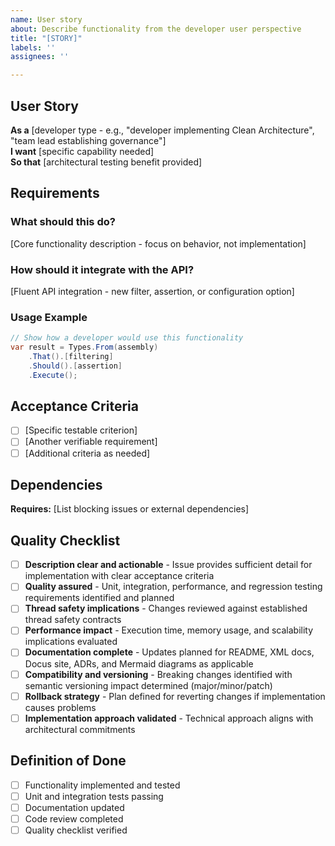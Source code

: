 ```yaml
---
name: User story
about: Describe functionality from the developer user perspective
title: "[STORY]"
labels: ''
assignees: ''

---
```


## User Story

**As a** [developer type - e.g., "developer implementing Clean Architecture", "team lead establishing governance"]  
**I want** [specific capability needed]  
**So that** [architectural testing benefit provided]

## Requirements

### What should this do?
[Core functionality description - focus on behavior, not implementation]

### How should it integrate with the API?
[Fluent API integration - new filter, assertion, or configuration option]

### Usage Example
```csharp
// Show how a developer would use this functionality
var result = Types.From(assembly)
    .That().[filtering]
    .Should().[assertion]
    .Execute();
```

## Acceptance Criteria

- [ ] [Specific testable criterion]
- [ ] [Another verifiable requirement]
- [ ] [Additional criteria as needed]

## Dependencies

**Requires:** [List blocking issues or external dependencies]

## Quality Checklist

- [ ] **Description clear and actionable** - Issue provides sufficient detail for implementation with clear acceptance criteria
- [ ] **Quality assured** - Unit, integration, performance, and regression testing requirements identified and planned
- [ ] **Thread safety implications** - Changes reviewed against established thread safety contracts
- [ ] **Performance impact** - Execution time, memory usage, and scalability implications evaluated
- [ ] **Documentation complete** - Updates planned for README, XML docs, Docus site, ADRs, and Mermaid diagrams as applicable
- [ ] **Compatibility and versioning** - Breaking changes identified with semantic versioning impact determined (major/minor/patch)
- [ ] **Rollback strategy** - Plan defined for reverting changes if implementation causes problems
- [ ] **Implementation approach validated** - Technical approach aligns with architectural commitments

## Definition of Done

- [ ] Functionality implemented and tested
- [ ] Unit and integration tests passing
- [ ] Documentation updated
- [ ] Code review completed
- [ ] Quality checklist verified
